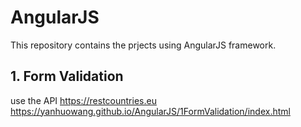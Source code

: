 # AngularJS
This repository contains the prjects using AngularJS framework.

## 1. Form Validation
use the API https://restcountries.eu
https://yanhuowang.github.io/AngularJS/1FormValidation/index.html
